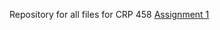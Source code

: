 Repository for all files for CRP 458
[Assignment 1](https://github.com/user/repo/blob/branch/other_file.md)
